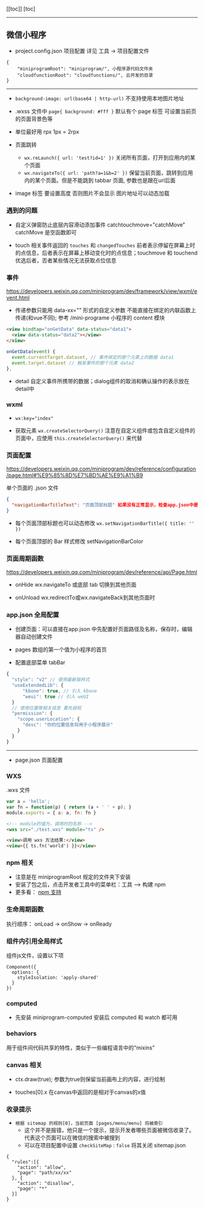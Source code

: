 [[toc]]
[toc]

---

## 微信小程序

- project.config.json 项目配置
详见 工具 -> 项目配置文件
```
{
	"miniprogramRoot": "miniprogram/", 小程序源代码文件夹
	"cloudfunctionRoot": "cloudfunctions/", 云开发的目录
}
```
---

- `background-image: url(base64 | http-url)` 不支持使用本地图片地址 

- .wxss 文件中 `page{ background: #fff }` 默认有个 page 标签 可设置当前页的页面背景色等

- 单位最好用 rpx   1px = 2rpx

- 页面跳转
  - `wx.reLaunch({ url: 'test?id=1' })` 关闭所有页面，打开到应用内的某个页面
  - `wx.navigateTo({ url: 'path?a=1&b=2' })` 保留当前页面，跳转到应用内的某个页面。但是不能跳到 tabbar 页面, 参数也是跟在url后面


- image 标签  要设置高度 否则图片不会显示  图片地址可以动态加载


### 遇到的问题

- 自定义弹窗防止底层内容滑动添加事件 catchtouchmove="catchMove" catchMove 是空函数即可

- touch 相关事件返回的 `touches` 和 `changedTouches` 前者表示停留在屏幕上时的点信息，后者表示在屏幕上移动变化时的点信息；touchmove 和 touchend 优选后者，否者某些情况无法获取点位信息

### 事件

https://developers.weixin.qq.com/miniprogram/dev/framework/view/wxml/event.html

- 传递参数只能用  data-xx="" 形式的自定义参数 不能直接在绑定的内联函数上传递(和vue不同); 参考 /mini-programe 小程序的 content 模块
```html
<view bindtap="onGetData" data-status="data1">
  <view data-status="data2"></view>
</view>
```

```js
onGetData(event) {
  event.currentTarget.dataset, // 事件绑定的那个元素上的数据 data1
  event.target.dataset // 触发事件的那个元素 data2
},
```

- detail  自定义事件所携带的数据；dialog组件的取消和确认操作的表示放在detail中


### wxml

- `wx:key="index"` 

- 获取元素 `wx.createSelectorQuery()` 注意在自定义组件或包含自定义组件的页面中，应使用 `this.createSelectorQuery()` 来代替

### 页面配置

https://developers.weixin.qq.com/miniprogram/dev/reference/configuration/page.html#%E9%85%8D%E7%BD%AE%E9%A1%B9

单个页面的 .json 文件
```json
{
  "navigationBarTitleText": "页面顶部标题" 如果没有正常显示，检查app.json中是否有这个页面
}
```

- 每个页面顶部标题也可以动态修改  `wx.setNavigationBarTitle({ title: '' })`

- 每个页面顶部的 Bar 样式修改 setNavigationBarColor

### 页面周期函数

https://developers.weixin.qq.com/miniprogram/dev/reference/api/Page.html

- onHide  wx.navigateTo 或底部 tab 切换到其他页面

- onUnload  wx.redirectTo或wx.navigateBack到其他页面时

### app.json 全局配置

- 创建页面：可以直接在app.json 中先配置好页面路径及名称，保存时，编辑器自动创建文件

- pages 数组的第一个值为小程序的首页

- 配置底部菜单 tabBar

```js
{
  "style": "v2" // 使用最新版样式  
  "useExtendedLib": {
      "kbone": true, // 引入 kbone
      "weui": true // 引入 weUI
  }
  // 使用位置等相关信息 要先授权
  "permission": {
    "scope.userLocation": {
      "desc": "你的位置信息将用于小程序展示"
    }
  }
}
```

---

- page.json 页面配置

### WXS

.wxs 文件
```js
var a = 'hello';
var fn = function(p) { return (a + ' ' + p); }
module.exports = { a: a, fn: fn }
```

```html
<!-- module的值为，调用时的名称 -->
<wxs src="./test.wxs" module="ts" />

<view>调用 wxs 方法结果:</view>
<view>{{ ts.fn('world') }}</view>
```


### npm 相关

- 注意是在 miniprogramRoot 规定的文件夹下安装
- 安装了包之后，点击开发者工具中的菜单栏：工具 --> 构建 npm
- 更多看： [npm 支持](https://developers.weixin.qq.com/miniprogram/dev/devtools/npm.html?search-key=npm)


### 生命周期函数

执行顺序： onLoad -> onShow -> onReady

### 组件内引用全局样式

组件js文件，设置以下项
```
Component({
  options: {
    styleIsolation: 'apply-shared'
  }
})
```

### computed

- 先安装 miniprogram-computed 安装后 computed 和 watch 都可用 

### behaviors

用于组件间代码共享的特性，类似于一些编程语言中的“mixins”


### canvas 相关

- ctx.draw(true); 参数为true则保留当前画布上的内容，进行绘制

- touches[0].x  在canvas中返回的是相对于canvas的x值


### 收录提示
- `根据 sitemap 的规则[0]，当前页面 [pages/menu/menu] 将被索引`
  - 这个并不是报错，他只是一个提示，提示开发者哪些页面被微信收录了。代表这个页面可以在微信的搜索中被搜到
  - 可以在项目配置中设置 `checkSiteMap：false` 将其关闭
sitemap.json
```
{
  "rules":[{
    "action": "allow",
    "page": "path/xx/xx"
  }, {
    "action": "disallow",
    "page": "*"
  }]
}
```